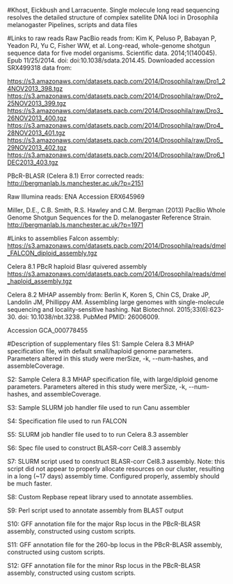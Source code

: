 #Khost, Eickbush and Larracuente. Single molecule long read sequencing resolves the detailed structure of complex satellite DNA loci in Drosophila melanogaster
Pipelines, scripts and data files

#Links to raw reads
Raw PacBio reads from: Kim K, Peluso P, Babayan P, Yeadon PJ, Yu C, Fisher WW, et al. Long-read, whole-genome shotgun sequence data for five model organisms. Scientific data. 2014;1(140045). Epub 11/25/2014. doi: doi:10.1038/sdata.2014.45.
Downloaded accession SRX499318 data from:

https://s3.amazonaws.com/datasets.pacb.com/2014/Drosophila/raw/Dro1_24NOV2013_398.tgz 
https://s3.amazonaws.com/datasets.pacb.com/2014/Drosophila/raw/Dro2_25NOV2013_399.tgz 
https://s3.amazonaws.com/datasets.pacb.com/2014/Drosophila/raw/Dro3_26NOV2013_400.tgz 
https://s3.amazonaws.com/datasets.pacb.com/2014/Drosophila/raw/Dro4_28NOV2013_401.tgz 
https://s3.amazonaws.com/datasets.pacb.com/2014/Drosophila/raw/Dro5_29NOV2013_402.tgz 
https://s3.amazonaws.com/datasets.pacb.com/2014/Drosophila/raw/Dro6_1DEC2013_403.tgz

PBcR-BLASR (Celera 8.1) Error corrected reads: http://bergmanlab.ls.manchester.ac.uk/?p=2151

Raw Illumina reads: ENA Accession ERX645969

Miller, D.E., C.B. Smith, R.S. Hawley and C.M. Bergman (2013) PacBio Whole Genome Shotgun Sequences for the D. melanogaster Reference Strain. http://bergmanlab.ls.manchester.ac.uk/?p=1971

#Links to assemblies
Falcon assembly: 
https://s3.amazonaws.com/datasets.pacb.com/2014/Drosophila/reads/dmel_FALCON_diploid_assembly.tgz

Celera 8.1 PBcR haploid Blasr quivered assembly
https://s3.amazonaws.com/datasets.pacb.com/2014/Drosophila/reads/dmel_haploid_assembly.tgz

Celera 8.2 MHAP assembly from:
 Berlin K, Koren S, Chin CS, Drake JP, Landolin JM, Phillippy AM. Assembling large genomes with single-molecule sequencing and locality-sensitive hashing. Nat Biotechnol. 2015;33(6):623-30. doi: 10.1038/nbt.3238. PubMed PMID: 26006009.

Accession GCA_000778455

#Description of supplementary files
S1: Sample Celera 8.3 MHAP specification file, with default small/haploid genome parameters. Parameters altered in this study were merSize, -k, --num-hashes, and assembleCoverage.

S2: Sample Celera 8.3 MHAP specification file, with large/diploid genome parameters. Parameters altered in this study were merSize, -k, --num-hashes, and assembleCoverage.

S3: Sample SLURM job handler file used to run Canu assembler

S4: Specification file used to run FALCON

S5: SLURM job handler file used to to run Celera 8.3 assembler

S6: Spec file used to construct BLASR-corr Cel8.3 assembly

S7: SLURM script used to construct BLASR-corr Cel8.3 assembly. Note: this script did not appear to properly allocate resources on our cluster, resulting in a long (~17 days) assembly time. Configured properly, assembly should be much faster.

S8: Custom Repbase repeat library used to annotate assemblies. 

S9: Perl script used to annotate assembly from BLAST output

S10: GFF annotation file for the major Rsp locus in the PBcR-BLASR assembly, constructed using custom scripts.

S11: GFF annotation file for the 260-bp locus in the PBcR-BLASR assembly, constructed using custom scripts.

S12: GFF annotation file for the minor Rsp locus in the PBcR-BLASR assembly, constructed using custom scripts.
